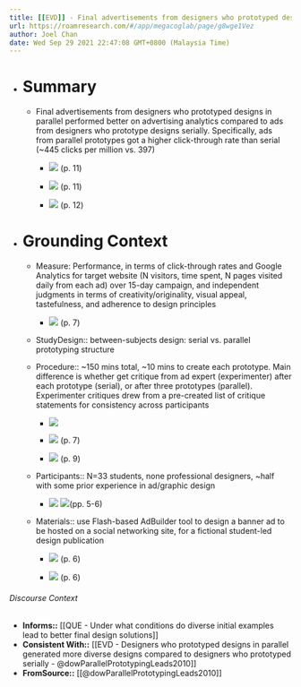 ```yaml
---
title: [[EVD]] - Final advertisements from designers who prototyped designs in parallel performed better on advertising analytics compared to ads from designers who prototype designs serially - [[@dowParallelPrototypingLeads2010]]
url: https://roamresearch.com/#/app/megacoglab/page/g8wge1Vez
author: Joel Chan
date: Wed Sep 29 2021 22:47:08 GMT+0800 (Malaysia Time)
---
```


- # Summary

    - Final advertisements from designers who prototyped designs in parallel performed better on advertising analytics compared to ads from designers who prototype designs serially. Specifically, ads from parallel prototypes got a higher click-through rate than serial (~445 clicks per million vs. 397)

        - ![](https://firebasestorage.googleapis.com/v0/b/firescript-577a2.appspot.com/o/imgs%2Fapp%2Fmegacoglab%2FeIN7Nl_RrD.png?alt=media&token=90054d95-ac31-41f6-a6bb-de10623d4e4a) (p. 11)

        - ![](https://firebasestorage.googleapis.com/v0/b/firescript-577a2.appspot.com/o/imgs%2Fapp%2Fmegacoglab%2Fi1cZ3GCvbk.png?alt=media&token=8b17d98d-957d-4adf-9085-491d4c2ef9da) (p. 11)

        - ![](https://firebasestorage.googleapis.com/v0/b/firescript-577a2.appspot.com/o/imgs%2Fapp%2Fmegacoglab%2FNtrnAGDHH5.png?alt=media&token=5338a6a7-a57e-4dc7-9497-60ad513f3bfe) (p. 12)
- # Grounding Context

    - Measure: Performance, in terms of click-through rates and Google Analytics for target website (N visitors, time spent, N pages visited daily from each ad) over 15-day campaign, and independent judgments in terms of creativity/originality, visual appeal, tastefulness, and adherence to design principles

        - ![](https://firebasestorage.googleapis.com/v0/b/firescript-577a2.appspot.com/o/imgs%2Fapp%2Fmegacoglab%2FZC8jubVwoo.png?alt=media&token=6f913c0b-6adb-41ff-9800-d4a216835fdf) (p. 7)

    - StudyDesign:: between-subjects design: serial vs. parallel prototyping structure

    - Procedure:: ~150 mins total, ~10 mins to create each prototype. Main difference is whether get critique from ad expert (experimenter) after each prototype (serial), or after three prototypes (parallel). Experimenter critiques drew from a pre-created list of critique statements for consistency across participants

        - ![](https://firebasestorage.googleapis.com/v0/b/firescript-577a2.appspot.com/o/imgs%2Fapp%2Fmegacoglab%2FaK2jEh8nU3.png?alt=media&token=4e7b4e58-2e48-425d-9f85-429bbbb60df6)

        - ![](https://firebasestorage.googleapis.com/v0/b/firescript-577a2.appspot.com/o/imgs%2Fapp%2Fmegacoglab%2FQiSEbomJ7O.png?alt=media&token=6a034943-2eb6-4d22-a763-f78aebbebcec) (p. 7)

        - ![](https://firebasestorage.googleapis.com/v0/b/firescript-577a2.appspot.com/o/imgs%2Fapp%2Fmegacoglab%2F2iNV3dowQU.png?alt=media&token=658ce4e6-8a38-4d8c-aef7-6b17fbeb20eb) (p. 9)

    - Participants:: N=33 students, none professional designers, ~half with some prior experience in ad/graphic design

        - ![](https://firebasestorage.googleapis.com/v0/b/firescript-577a2.appspot.com/o/imgs%2Fapp%2Fmegacoglab%2FtWLhVEzb1X.png?alt=media&token=9536bf92-05d6-4521-98e4-e4943860b6fd) 
![](https://firebasestorage.googleapis.com/v0/b/firescript-577a2.appspot.com/o/imgs%2Fapp%2Fmegacoglab%2FmUHK4M7lCe.png?alt=media&token=b1a79bd6-665f-4558-a9c1-107dde0fb196)(pp. 5-6)

    - Materials:: use Flash-based AdBuilder tool to design a banner ad to be hosted on a social networking site, for a fictional student-led design publication

        - ![](https://firebasestorage.googleapis.com/v0/b/firescript-577a2.appspot.com/o/imgs%2Fapp%2Fmegacoglab%2FyuHo1Ej1QT.png?alt=media&token=e9394c59-fcc9-4854-8fd5-c38e625f4d25) (p. 6)

        - ![](https://firebasestorage.googleapis.com/v0/b/firescript-577a2.appspot.com/o/imgs%2Fapp%2Fmegacoglab%2FuGkbPv9Lat.png?alt=media&token=f8034f0b-4cc4-4970-834d-82f3d1206e0b) (p. 6)

###### Discourse Context

- **Informs::** [[QUE - Under what conditions do diverse initial examples lead to better final design solutions]]
- **Consistent With::** [[EVD - Designers who prototyped designs in parallel generated more diverse designs compared to designers who prototyped serially - @dowParallelPrototypingLeads2010]]
- **FromSource::** [[@dowParallelPrototypingLeads2010]]
